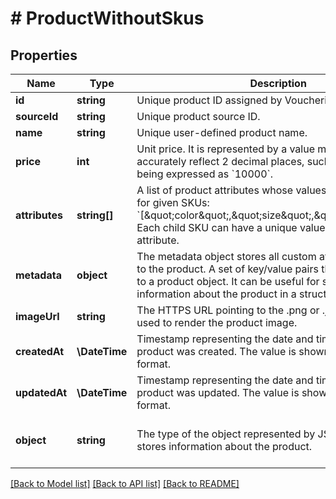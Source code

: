 # # ProductWithoutSkus

## Properties

Name | Type | Description | Notes
------------ | ------------- | ------------- | -------------
**id** | **string** | Unique product ID assigned by Voucherify. | [optional]
**sourceId** | **string** | Unique product source ID. | [optional]
**name** | **string** | Unique user-defined product name. | [optional]
**price** | **int** | Unit price. It is represented by a value multiplied by 100 to accurately reflect 2 decimal places, such as &#x60;$100.00&#x60; being expressed as &#x60;10000&#x60;. | [optional]
**attributes** | **string[]** | A list of product attributes whose values you can customize for given SKUs: &#x60;[\&quot;color\&quot;,\&quot;size\&quot;,\&quot;ranking\&quot;]&#x60;. Each child SKU can have a unique value for a given attribute. | [optional]
**metadata** | **object** | The metadata object stores all custom attributes assigned to the product. A set of key/value pairs that you can attach to a product object. It can be useful for storing additional information about the product in a structured format. | [optional]
**imageUrl** | **string** | The HTTPS URL pointing to the .png or .jpg file that will be used to render the product image. | [optional]
**createdAt** | **\DateTime** | Timestamp representing the date and time when the product was created. The value is shown in the ISO 8601 format. | [optional]
**updatedAt** | **\DateTime** | Timestamp representing the date and time when the product was updated. The value is shown in the ISO 8601 format. | [optional]
**object** | **string** | The type of the object represented by JSON. This object stores information about the product. | [optional] [default to 'product']

[[Back to Model list]](../../README.md#models) [[Back to API list]](../../README.md#endpoints) [[Back to README]](../../README.md)
